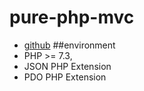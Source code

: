 # pure-php-mvc
- [github](https://github.com/GwangJunChoi/pure-php-mvc)
##environment
- PHP >= 7.3,
- JSON PHP Extension
- PDO PHP Extension

